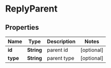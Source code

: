 

# ReplyParent


## Properties

| Name | Type | Description | Notes |
|------------ | ------------- | ------------- | -------------|
|**id** | **String** | parent id |  [optional] |
|**type** | **String** | parent type |  [optional] |



